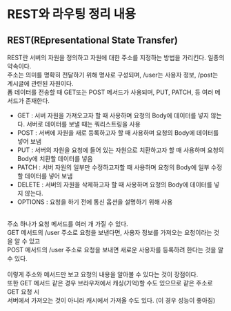 # REST와 라우팅 정리 내용

## REST(REpresentational State Transfer)
REST란 서버의 자원을 정의하고 자원에 대한 주소를 지정하는 방법을 가리킨다. 일종의 약속이다.
<br>
주소는 의미를 명확히 전달하기 위해 명사로 구성되며, /user는 사용자 정보, /post는 계시글에 관련된 자원이다.
<br>
폼 데이터를 전송할 때 GET또는 POST 메서드가 사용되며, PUT, PATCH, 등 여러 메서드가 존재한다.
<ul>
  <li>GET : 서버 자원을 가져오고자 할 때 사용하며 요청의 Body에 데이터를 넣지 않는다. 서버로 데이터를 보낼 때는 쿼리스트링을 사용</li>
  <li>POST : 서버에 자원을 새로 등록하고자 할 때 사용하며 요청의 Body에 데이터를 넣어 보냄</li>
  <li>PUT : 서버의 자원을 요청에 들어 있는 자원으로 치환하고자 할 때 사용하며 요청의 Body에 치환할 데이터를 넣음</li>
  <li>PATCH : 서버 자원의 일부만 수정하고자할 때 사용하며 요청의 Body에 일부 수정할 데이터를 넣어 보냄</li>
  <li>DELETE : 서버의 자원을 삭제하고자 할 때 사용하며 요청의 Body에 데이터를 넣지 않는다.</li>
  <li>OPTIONS : 요청을 하기 전에 통신 옵션을 설명하기 위해 사용</li>
</ul>
<br>
주소 하나가 요청 메서드를 여러 개 가질 수 있다.
<br>
GET 메서드의 /user 주소로 요청을 보낸다면, 사용자 정보를 가져오는 요청이라는 것을 알 수 있고
<br>
POST 메서드의 /user 주소로 요청을 보내면 새로운 사용자를 등록하려 한다는 것을 알 수 있다.
<br>
<br>
이렇게 주소와 메서드만 보고 요청의 내용을 알아볼 수 있다는 것이 장점이다.
<br>
또한 GET 메서드 같은 경우 브라우저에서 캐싱(기억)할 수도 있으므로 같은 주소로 GET 요청 시
<br>
서버에서 가져오는 것이 아니라 캐시에서 가져올 수도 있다. (이 경우 성능이 좋아짐)
